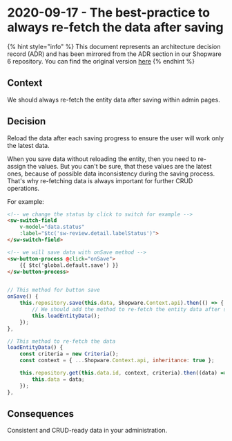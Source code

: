 # 2020-09-17 - The best-practice to always re-fetch the data after saving

{% hint style="info" %}
This document represents an architecture decision record (ADR) and has been mirrored from the ADR section in our Shopware 6 repository.
You can find the original version [here](https://github.com/shopware/platform/blob/trunk/adr/admin/2020-09-17-the-best-practice-to-always-re-fetch-the-data-after-saving.md)
{% endhint %}

## Context

We should always re-fetch the entity data after saving within admin pages.

## Decision

Reload the data after each saving progress to ensure the user will work only the latest data.

When you save data without reloading the entity, then you need to re-assign the values. But you can't be sure, that these values are the latest ones, because of possible data inconsistency during the saving process. That's why re-fetching data is always important for further CRUD operations.

For example:

```html
<!-- we change the status by click to switch for example -->
<sw-switch-field
    v-model="data.status"
    :label="$tc('sw-review.detail.labelStatus')">
</sw-switch-field>

<!-- we will save data with onSave method -->
<sw-button-process @click="onSave">
    {{ $tc('global.default.save') }}
</sw-button-process>
```

```javascript

// This method for button save
onSave() {
    this.repository.save(this.data, Shopware.Context.api).then(() => {
        // We should add the method to re-fetch the entity data after save success here
        this.loadEntityData();
    });
},

// This method to re-fetch the data
loadEntityData() {
    const criteria = new Criteria();
    const context = { ...Shopware.Context.api, inheritance: true };

    this.repository.get(this.data.id, context, criteria).then((data) => {
        this.data = data;
    });
},
```

## Consequences

Consistent and CRUD-ready data in your administration.
